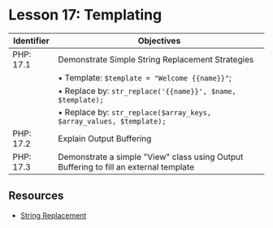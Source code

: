 # Lesson 17: Templating

Identifier   | Objectives
-------------|------------
PHP: 17.1    | Demonstrate Simple String Replacement Strategies
             | &bull; Template: `$template = "Welcome {{name}}"`;
             | &bull; Replace by: `str_replace('{{name}}', $name, $template);`
             | &bull; Replace by: `str_replace($array_keys, $array_values, $template);`
PHP: 17.2    | Explain Output Buffering
PHP: 17.3    | Demonstrate a simple "View" class using Output Buffering to fill an external template

## Resources
- [String Replacement](http://php.net/manual/en/function.str-replace.php)